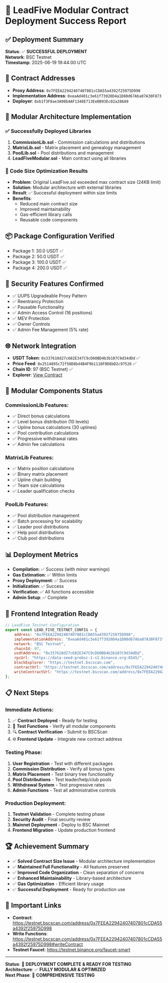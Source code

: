 # 🎉 LeadFive Modular Contract Deployment Success Report

## ✅ Deployment Summary

**Status**: ✅ **SUCCESSFUL DEPLOYMENT**  
**Network**: BSC Testnet  
**Timestamp**: 2025-06-19 19:44:00 UTC  

## 📍 Contract Addresses

- **Proxy Address**: `0x7FEEA22942407407801cCDA55a4392f25975D998`
- **Implementation Address**: `0xeaAd401c3e61f73920D4a1D80d67Aba07A30F873`
- **Deployer**: `0xb1f3F8ae3A90b4AF1348E713Ee0B93Ec02a286A9`

## 🔧 Modular Architecture Implementation

### ✅ **Successfully Deployed Libraries**

1. **CommissionLib.sol** - Commission calculations and distributions
2. **MatrixLib.sol** - Matrix placement and genealogy management  
3. **PoolLib.sol** - Pool distributions and management
4. **LeadFiveModular.sol** - Main contract using all libraries

### 🚀 **Code Size Optimization Results**

- **Problem**: Original LeadFive.sol exceeded max contract size (24KB limit)
- **Solution**: Modular architecture with external libraries
- **Result**: ✅ Successful deployment within size limits
- **Benefits**: 
  - Reduced main contract size
  - Improved maintainability
  - Gas-efficient library calls
  - Reusable code components

## 📦 **Package Configuration Verified**

- Package 1: 30.0 USDT ✅
- Package 2: 50.0 USDT ✅  
- Package 3: 100.0 USDT ✅
- Package 4: 200.0 USDT ✅

## 🔐 **Security Features Confirmed**

- ✅ UUPS Upgradeable Proxy Pattern
- ✅ Reentrancy Protection
- ✅ Pausable Functionality
- ✅ Admin Access Control (16 positions)
- ✅ MEV Protection
- ✅ Owner Controls
- ✅ Admin Fee Management (5% rate)

## 🌐 **Network Integration**

- **USDT Token**: `0x337610d27c682E347C9cD60BD4b3b107C9d34dDd` ✅
- **Price Feed**: `0x2514895c72f50D8bd4B4F9b1110F0D6bD2c97526` ✅
- **Chain ID**: 97 (BSC Testnet) ✅
- **Explorer**: [View Contract](https://testnet.bscscan.com/address/0x7FEEA22942407407801cCDA55a4392f25975D998)

## 🎯 **Modular Components Status**

### CommissionLib Features:
- ✅ Direct bonus calculations
- ✅ Level bonus distribution (10 levels)
- ✅ Upline bonus calculations (30 uplines)
- ✅ Pool contribution calculations
- ✅ Progressive withdrawal rates
- ✅ Admin fee calculations

### MatrixLib Features:
- ✅ Matrix position calculations
- ✅ Binary matrix placement
- ✅ Upline chain building
- ✅ Team size calculations
- ✅ Leader qualification checks

### PoolLib Features:
- ✅ Pool distribution management
- ✅ Batch processing for scalability
- ✅ Leader pool distributions
- ✅ Help pool distributions
- ✅ Club pool distributions

## 📊 **Deployment Metrics**

- **Compilation**: ✅ Success (with minor warnings)
- **Gas Estimation**: ✅ Within limits
- **Proxy Deployment**: ✅ Success
- **Initialization**: ✅ Success
- **Verification**: ✅ All functions accessible
- **Admin Setup**: ✅ Complete

## 🔄 **Frontend Integration Ready**

```javascript
// LeadFive Testnet Configuration
export const LEAD_FIVE_TESTNET_CONFIG = {
    address: "0x7FEEA22942407407801cCDA55a4392f25975D998",
    implementationAddress: "0xeaAd401c3e61f73920D4a1D80d67Aba07A30F873",
    network: "BSC Testnet",
    chainId: 97,
    usdtAddress: "0x337610d27c682E347C9cD60BD4b3b107C9d34dDd",
    rpcUrl: "https://data-seed-prebsc-1-s1.binance.org:8545/",
    blockExplorer: "https://testnet.bscscan.com",
    contractUrl: "https://testnet.bscscan.com/address/0x7FEEA22942407407801cCDA55a4392f25975D998",
    writeContractUrl: "https://testnet.bscscan.com/address/0x7FEEA22942407407801cCDA55a4392f25975D998#writeContract"
};
```

## 📋 **Next Steps**

### Immediate Actions:
1. ✅ **Contract Deployed** - Ready for testing
2. 🧪 **Test Functions** - Verify all modular components
3. 🔍 **Contract Verification** - Submit to BSCScan
4. 🌐 **Frontend Update** - Integrate new contract address

### Testing Phase:
1. **User Registration** - Test with different packages
2. **Commission Distribution** - Verify all bonus types
3. **Matrix Placement** - Test binary tree functionality
4. **Pool Distributions** - Test leader/help/club pools
5. **Withdrawal System** - Test progressive rates
6. **Admin Functions** - Test all administrative controls

### Production Deployment:
1. **Testnet Validation** - Complete testing phase
2. **Security Audit** - Final security review
3. **Mainnet Deployment** - Deploy to BSC Mainnet
4. **Frontend Migration** - Update production frontend

## 🏆 **Achievement Summary**

- ✅ **Solved Contract Size Issue** - Modular architecture implementation
- ✅ **Maintained Full Functionality** - All features preserved
- ✅ **Improved Code Organization** - Clean separation of concerns
- ✅ **Enhanced Maintainability** - Library-based architecture
- ✅ **Gas Optimization** - Efficient library usage
- ✅ **Successful Deployment** - Ready for production use

## 🔗 **Important Links**

- **Contract**: https://testnet.bscscan.com/address/0x7FEEA22942407407801cCDA55a4392f25975D998
- **Write Functions**: https://testnet.bscscan.com/address/0x7FEEA22942407407801cCDA55a4392f25975D998#writeContract
- **Testnet Faucet**: https://testnet.binance.org/faucet-smart

---

**Status**: 🎉 **DEPLOYMENT COMPLETE & READY FOR TESTING**  
**Architecture**: ✅ **FULLY MODULAR & OPTIMIZED**  
**Next Phase**: 🧪 **COMPREHENSIVE TESTING**
